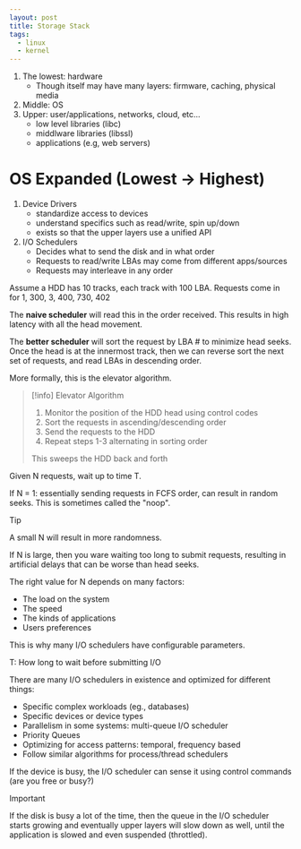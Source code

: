 ```yaml
---
layout: post
title: Storage Stack
tags:
  - linux
  - kernel
---
```

1. The lowest: hardware
	- Though itself may have many layers: firmware, caching, physical media
2. Middle: OS
3. Upper: user/applications, networks, cloud, etc...
	- low level libraries (libc)
	- middlware libraries (libssl)
	- applications (e.g, web servers)

# OS Expanded (Lowest -> Highest)

1. Device Drivers
	- standardize access to devices
	- understand specifics such as read/write, spin up/down
	- exists so that the upper layers use a unified API
2. I/O Schedulers
	- Decides what to send the disk and in what order
	- Requests to read/write LBAs may come from different apps/sources
	- Requests may interleave in any order

Assume a HDD has 10 tracks, each track with 100 LBA.
Requests come in for 1, 300, 3, 400, 730, 402

The **naive scheduler** will read this in the order received. This results in high latency with all the head movement.

The **better scheduler** will sort the request by LBA # to minimize head seeks. Once the head is at the innermost track, then we can reverse sort the next set of requests, and read LBAs in descending order. 

More formally, this is the elevator algorithm.

>[!info] Elevator Algorithm
>1. Monitor the position of the HDD head using control codes
>2. Sort the requests in ascending/descending order
>3. Send the requests to the HDD
>4. Repeat steps 1-3 alternating in sorting order
>   
>This sweeps the HDD back and forth

Given N requests, wait up to time T.

If N = 1: essentially sending requests in FCFS order, can result in random seeks. This is sometimes called the "noop". 

>[!tip]
>A small N will result in more randomness.

If N is large, then you ware waiting too long to submit requests, resulting in artificial delays that can be worse than head seeks. 

The right value for N depends on many factors:

- The load on the system
- The speed
- The kinds of applications
- Users preferences

This is why many I/O schedulers have configurable parameters.

T: How long to wait before submitting I/O

There are many I/O schedulers in existence and optimized for different things:

- Specific complex workloads (eg., databases)
- Specific devices or device types
- Parallelism in some systems: multi-queue I/O scheduler
- Priority Queues
- Optimizing for access patterns: temporal, frequency based
- Follow similar algorithms for process/thread schedulers

If the device is busy, the I/O scheduler can sense it using control commands (are you free or busy?)

>[!important]
> If the disk is busy a lot of the time, then the queue in the I/O scheduler starts growing and eventually upper layers will slow down as well, until the application is slowed and even suspended (throttled).
